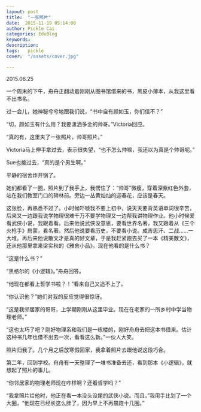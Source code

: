 ```yaml
---
layout: post  
title:  "一张照片"
date:  2015-11-19 05:14:00
author: Pickle Cai  
categories: EduBlog  
keywords: 
description:   
tags:	pickle   
cover:  "/assets/cover.jpg"  

---
```


2015.06.25

一个周末的下午，舟舟正翻动着刚刚从图书馆借来的书，黑皮小薄本，从我这里看不出书名。

过一会儿，她神秘兮兮地跟我们说，“书中自有颜如玉，你们信不？”

“切，颜如玉有什么用？我要潇洒多金的帅哥。”Victoria回应。

“真的有，这里夹了一张照片，帅哥照片。”

Victoria马上伸手拿过去，表示很失望，“也不怎么帅嘛，我还以为真是个帅哥呢。”



Sue也接过去，“真的是个男生啊。”

平静的宿舍炸开锅了。



她们都看了一圈，照片到了我手上，我愣住了：“帅哥”微瘦，穿着深紫红色外套，站在我们教室门口的碑林前。旁边一丛黄灿灿的迎春花，应该是春天。

这张脸，再熟悉不过了。小时候吓唬我不要上初中，说天天要背英语单词很辛苦，后来又一边跟我说学物理很难千万不要学物理又一边帮我讲物理作业。他小时候爱看武侠小说，我跟着看。后来他说武侠没意思，要看世界名著，我又跟着从《三个火枪手》启蒙，看名著。然后他说要看历史，不要看小说。成吉思汗、二战……一大堆。再后来他说散文才是真的好文章，于是我赶紧跑去买了一本《精美散文》，还从他那里拿来梁实秋的《雅舍小品》。现在他看的是什么书？

“这是什么书？”

“黑格尔的《小逻辑》。”舟舟回答。



“他现在都看上哲学书啦？！”看来自己又追不上了。

“你认识他？”她们对我的反应觉得很惊讶。

“这是我邻居家的哥哥，上学期刚刚从这里毕业。现在在老家的一所乡村中学当物理老师。”



“这也太巧了吧？刚好物理系和我们是一栋楼的，刚好舟舟去把这本书借来。估计这种书几年也借不出去一次，看看这么新。”一伙人大笑。

照片归我了。几个月之后放寒假回家，我拿着照片去跟他说这段巧合。



第二年，回到学校。舟舟有一天整理了一堆书准备去还，看到那本《小逻辑》，就想起了照片的事儿。

“你邻居家的物理老师现在咋样啊？还看哲学吗？”

“我拿照片给他时，他正在看一本没头没尾的武侠小说。而且，”我用手比划了一个大圈，“他现在已经长这么胖了，因为早上不再晨跑十几圈。”



		    
